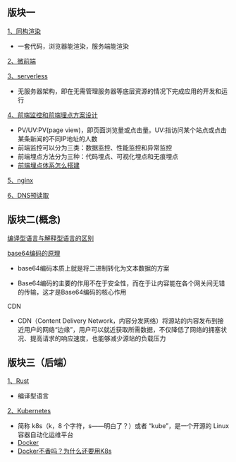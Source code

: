 ## 版块一

[1、同构渲染](https://juejin.cn/post/6844903512296390664)

* 一套代码，浏览器能渲染，服务端能渲染

[2、微前端](https://tech.meituan.com/2020/02/27/meituan-waimai-micro-frontends-practice.html)

[3、serverless](https://cloud.tencent.com/developer/article/1672933)

* 无服务器架构，即在无需管理服务器等底层资源的情况下完成应用的开发和运行


[4、前端监控和前端埋点方案设计](https://github.com/forthealllight/blog/issues/23) 

  * PV/UV:PV(page view)，即页面浏览量或点击量。UV:指访问某个站点或点击某条新闻的不同IP地址的人数
  * 前端监控可以分为三类：数据监控、性能监控和异常监控
  * 前端埋点方法分为三种：代码埋点、可视化埋点和无痕埋点
  * [前端埋点体系怎么搭建](https://github.com/closertb/closertb.github.io/issues/46)

[5、nginx](https://juejin.cn/post/6844904129987526663)

    
[6、DNS预读取](https://developer.mozilla.org/zh-CN/docs/Web/HTTP/Headers/X-DNS-Prefetch-Control)    

## 版块二(概念)

[编译型语言与解释型语言的区别](https://www.tspweb.com/key/%E7%BC%96%E8%AF%91%E8%AF%AD%E8%A8%80.html)


[base64编码的原理](https://juejin.cn/post/6844903663459106829)

   * base64编码本质上就是将二进制转化为文本数据的方案
   
   * Base64编码的主要的作用不在于安全性，而在于让内容能在各个网关间无错的传输，这才是Base64编码的核心作用

CDN

* CDN（Content Delivery Network，内容分发网络）将源站的内容发布到接近用户的网络“边缘”，用户可以就近获取所需数据，不仅降低了网络的拥塞状况、提高请求的响应速度，也能够减少源站的负载压力


## 版块三（后端）

[1、Rust](https://zhuanlan.zhihu.com/p/62057547)

* 编译型语言

[2、Kubernetes](https://zhuanlan.zhihu.com/p/29232090)
* 简称 k8s（k，8 个字符，s——明白了？）或者 “kube”，是一个开源的 Linux 容器自动化运维平台
* [Docker](https://www.51cto.com/article/637679.html)
* [Docker不香吗？为什么还要用K8s](https://www.51cto.com/article/622553.html)


